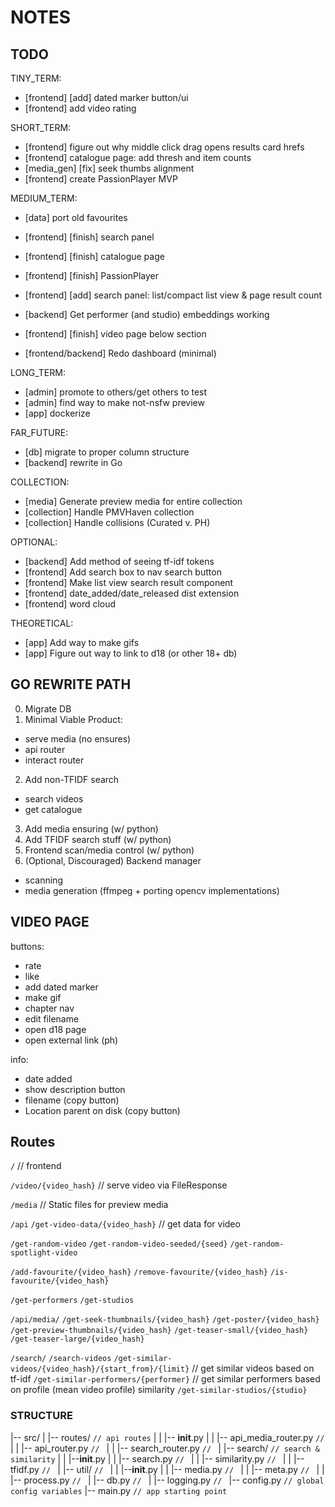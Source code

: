 # NOTES



## TODO


TINY_TERM:
- [frontend] [add] dated marker button/ui
- [frontend] add video rating

SHORT_TERM:
- [frontend] figure out why middle click drag opens results card hrefs
- [frontend] catalogue page: add thresh and item counts
- [media_gen] [fix] seek thumbs alignment
- [frontend] create PassionPlayer MVP

MEDIUM_TERM:
- [data] port old favourites
- [frontend] [finish] search panel

- [frontend] [finish] catalogue page
- [frontend] [finish] PassionPlayer
- [frontend] [add] search panel: list/compact list view & page result count
- [backend] Get performer (and studio) embeddings working
- [frontend] [finish] video page below section
- [frontend/backend] Redo dashboard (minimal)

LONG_TERM:
- [admin] promote to others/get others to test
- [admin] find way to make not-nsfw preview
- [app] dockerize

FAR_FUTURE:
- [db] migrate to proper column structure
- [backend] rewrite in Go

COLLECTION:
- [media] Generate preview media for entire collection
- [collection] Handle PMVHaven collection
- [collection] Handle collisions (Curated v. PH)

OPTIONAL:
- [backend] Add method of seeing tf-idf tokens
- [frontend] Add search box to nav search button
- [frontend] Make list view search result component
- [frontend] date_added/date_released dist extension
- [frontend] word cloud

THEORETICAL:
- [app] Add way to make gifs
- [app] Figure out way to link to d18 (or other 18+ db)



<!-- - [backend] figure out way to toggle NoCacheMiddleware for dev/prod purposes -->
<!-- - [frontend] [result_card] add initial limit to actors & tags -->
<!-- - [frontend] [finish] related videos section -->
<!-- - [media] Convert entire collection to mp4 -->
<!-- - [media] Transcode non remuxable -->
<!-- - [backend] Review collection ignore/include folder step -->
<!-- - [media] Handle JAV collection -->
<!-- - [media] Handle PH collection -->
<!-- - [frontend] [new] port & clean search page -->
<!-- - [frontend] [new] port & clean video page -->
<!-- - [frontend] [new] port & clean home page -->
<!-- - [frontend] [new] port & clean dashboard page -->
<!-- - [frontend] [new] Add new search result cards -->
<!-- - [frontend] [new] Add new catalogue page -->
<!-- - [frontend] [new] Add new video page -->
<!-- - [frontend] Add nav dropdown to select search result style (for grid view) -->
<!-- - [backend] Add teaser thumbs -->
<!-- - [backend] Add preview media status -->
<!-- - [backend] Find why no similar-videos for f5593d2a6f9a -->
<!-- - [frontend] [new] get header looking like svelte header -->
<!-- - Bring over favourites & make metadata db -->
<!-- - Get tfidf model working -->
<!-- - Improve media generation -->
<!-- - Add subtitles to video -->
<!-- - Get vman script for mkv -> mp4 conversion -->
<!-- - Get seek thumbs sprite sheets working -->
<!-- - Get media generation working -->



## GO REWRITE PATH

0. Migrate DB
1. Minimal Viable Product:
  - serve media (no ensures)
  - api router
  - interact router
2. Add non-TFIDF search
  - search videos
  - get catalogue
3. Add media ensuring (w/ python)
4. Add TFIDF search stuff (w/ python)
5. Frontend scan/media control (w/ python)
6. (Optional, Discouraged) Backend manager
  - scanning
  - media generation (ffmpeg + porting opencv implementations)


## VIDEO PAGE

buttons:
- rate
- like
- add dated marker
- make gif
- chapter nav
- edit filename
- open d18 page
- open external link (ph)


info:
- date added
- show description button
- filename (copy button)
- Location parent on disk (copy button)






## Routes

  `/`   // frontend

  `/video/{video_hash}` // serve video via FileResponse

  `/media`              // Static files for preview media

  `/api`
`/get-video-data/{video_hash}`              // get data for video

`/get-random-video`
`/get-random-video-seeded/{seed}`
`/get-random-spotlight-video`

`/add-favourite/{video_hash}`
`/remove-favourite/{video_hash}`
`/is-favourite/{video_hash}`

`/get-performers`
`/get-studios`

  `/api/media/`
`/get-seek-thumbnails/{video_hash}`
`/get-poster/{video_hash}`
`/get-preview-thumbnails/{video_hash}`
`/get-teaser-small/{video_hash}`
`/get-teaser-large/{video_hash}`

  `/search/`
`/search-videos`
`/get-similar-videos/{video_hash}/{start_from}/{limit}` // get similar videos based on tf-idf
`/get-similar-performers/{performer}`                   // get similar performers based on profile (mean video profile) similarity
`/get-similar-studios/{studio}`



### STRUCTURE

|-- src/
|   |-- routes/                 `// api routes`
|   |   |-- __init__.py
|   |   |-- api_media_router.py     `// `
|   |   |-- api_router.py           `// `
|   |   |-- search_router.py        `// `
|   |-- search/                 `// search & similarity`
|   |   |--__init__.py
|   |   |-- search.py               `// `
|   |   |-- similarity.py           `// `
|   |   |-- tfidf.py                `// `
|   |-- util/                   `// `
|   |   |--__init__.py
|   |   |-- media.py                `// `
|   |   |-- meta.py                 `// `
|   |   |-- process.py              `// `
|   |-- db.py               `// `
|   |-- logging.py          `// `
|-- config.py               `// global config variables`
|-- main.py                 `// app starting point`

